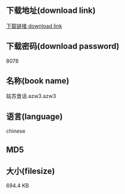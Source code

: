 ## 下载地址(download link)
[下载链接 download link](https://tutu365.netlify.app/?s=%E5%A7%91%E8%8B%8F%E9%A3%9F%E8%AF%9D.azw3)

## 下载密码(download password)
8078

## 名称(book name)
姑苏食话.azw3.azw3

## 语言(language)
chinese

## MD5


## 大小(filesize)
694.4 KB
